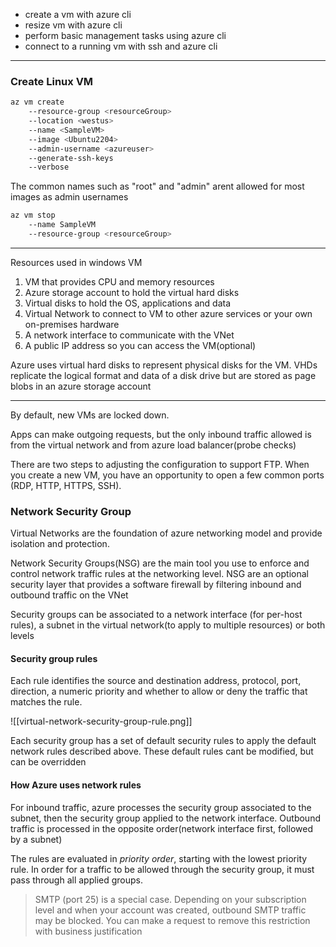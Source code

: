 
- create a vm with azure cli
- resize vm with azure cli
- perform basic management tasks using azure cli
- connect to a running vm with ssh and azure cli

----

### Create Linux VM

```bash
az vm create 
	--resource-group <resourceGroup>
	--location <westus> 
	--name <SampleVM> 
	--image <Ubuntu2204> 
	--admin-username <azureuser> 
	--generate-ssh-keys 
	--verbose
```

The common names such as "root" and "admin" arent allowed for most images as admin usernames
```bash
az vm stop 
	--name SampleVM 
	--resource-group <resourceGroup>
```


---

Resources used in windows VM
1. VM that provides CPU and memory resources
2. Azure storage account to hold the virtual hard disks
3. Virtual disks to hold the OS, applications and data
4. Virtual Network to connect to VM to other azure services or your own on-premises hardware
5. A network interface to communicate with the VNet
6. A public IP address so you can access the VM(optional)

Azure uses virtual hard disks to represent physical disks for the VM. VHDs replicate the logical format and data of a disk drive but are stored as page blobs in an azure storage account

---

By default, new VMs are locked down.

Apps can make outgoing requests, but the only inbound traffic allowed is from the virtual network and from azure load balancer(probe checks)

There are two steps to adjusting the configuration to support FTP. When you create a new VM, you have an opportunity to open a few common ports (RDP, HTTP, HTTPS, SSH). 


### Network Security Group

Virtual Networks are the foundation of azure networking model and provide isolation and protection.

Network Security Groups(NSG) are the main tool you use to enforce and control network traffic rules at the networking level. NSG are an optional security layer that provides a software firewall by filtering inbound and outbound traffic on the VNet

Security groups can be associated to a network interface (for per-host rules), a subnet in the virtual network(to apply to multiple resources) or both levels

#### Security group rules

Each rule identifies the source and destination address, protocol, port, direction, a numeric priority and whether to allow or deny the traffic that matches the rule.

![[virtual-network-security-group-rule.png]]

Each security group has a set of default security rules to apply the default network rules described above. These default rules cant be modified, but can be overridden


#### How Azure uses network rules

For inbound traffic, azure processes the security group associated to the subnet, then the security group applied to the network interface. Outbound traffic is processed in the opposite order(network interface first, followed by a subnet)

The rules are evaluated in _priority order_, starting with the lowest priority rule. In order for a traffic to be allowed through the security group, it must pass through all applied groups.

> SMTP (port 25) is a special case. Depending on your subscription level and when your account was created, outbound SMTP traffic may be blocked. You can make a request to remove this restriction with business justification